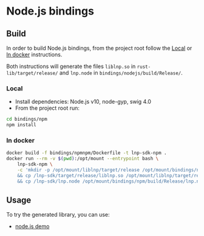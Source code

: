 # Node.js bindings

## Build

In order to build Node.js bindings, from the project root follow the
[Local](#local) or [In docker](#in-docker) instructions.

Both instructions will generate the files `liblnp.so` in `rust-lib/target/release/`
and `lnp.node` in `bindings/nodejs/build/Release/`.

### Local

* Install dependencies: Node.js v10, node-gyp, swig 4.0
* From the project root run:
```bash
cd bindings/npm
npm install
```

### In docker

```bash
docker build -f bindings/npmnpm/Dockerfile -t lnp-sdk-npm .
docker run --rm -v $(pwd):/opt/mount --entrypoint bash \
    lnp-sdk-npm \
    -c 'mkdir -p /opt/mount/liblnp/target/release /opt/mount/bindings/npm/build/Release \
    && cp /lnp-sdk/target/release/liblnp.so /opt/mount/liblnp/target/release/liblnp.so \
    && cp /lnp-sdk/lnp.node /opt/mount/bindings/npm/build/Release/lnp.node'
```

## Usage

To try the generated library, you can use:
- [node.js demo](/demo/nodejs)
